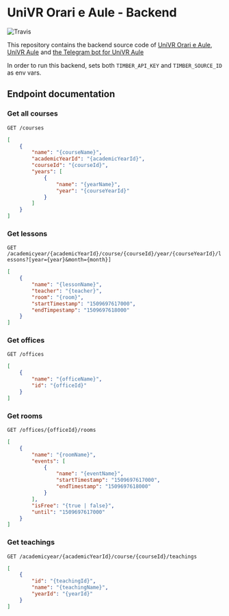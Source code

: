 # UniVR Orari e Aule - Backend

![Travis](https://travis-ci.org/francescotonini/univrorari-backend.svg?branch=master)

This repository contains the backend source code of [UniVR Orari e Aule](https://github.com/francescotonini/univrorari-app), [UniVR Aule](https://github.com/francescotonini/univraule) and 
[the Telegram bot for UniVR Aule](https://t.me/univraulebot)

In order to run this backend, sets both `TIMBER_API_KEY` and `TIMBER_SOURCE_ID` as env vars.

## Endpoint documentation
### Get all courses
`GET /courses`

```json
[
	{
		"name": "{courseName}",
		"academicYearId": "{academicYearId}",
		"courseId": "{courseId}", 
		"years": [
			{
				"name": "{yearName}",
				"year": "{courseYearId}"
			}
		]
	}
]
```

### Get lessons
`GET /academicyear/{academicYearId}/course/{courseId}/year/{courseYearId}/lessons?[year={year}&month={month}]`

```json
[
	{
		"name": "{lessonName}",
		"teacher": "{teacher}",
		"room": "{room}",
		"startTimestamp": "1509697617000",
		"endTimpestamp": "1509697618000"
	}
]
```

### Get offices
`GET /offices`

```json
[
	{
		"name": "{officeName}",
		"id": "{officeId}"
	}
]
```

### Get rooms
`GET /offices/{officeId}/rooms`

```json
[
	{
		"name": "{roomName}",
		"events": [
			{
				"name": "{eventName}",
				"startTimestamp": "1509697617000",
				"endTimestamp": "1509697618000"
			}
		],
		"isFree": "{true | false}",
		"until": "1509697617000"
	}
]
```

### Get teachings
`GET /academicyear/{academicYearId}/course/{courseId}/teachings`

```json
[
    {
        "id": "{teachingId}",
        "name": "{teachingName}",
        "yearId": "{yearId}"
    }
]
```
